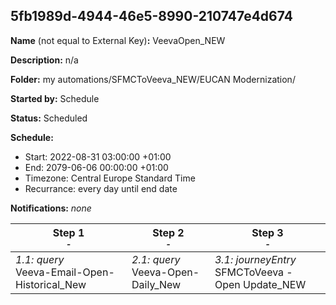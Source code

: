 ## 5fb1989d-4944-46e5-8990-210747e4d674

**Name** (not equal to External Key)**:** VeevaOpen_NEW

**Description:** n/a

**Folder:** my automations/SFMCToVeeva_NEW/EUCAN Modernization/

**Started by:** Schedule

**Status:** Scheduled

**Schedule:**

* Start: 2022-08-31 03:00:00 +01:00
* End: 2079-06-06 00:00:00 +01:00
* Timezone: Central Europe Standard Time
* Recurrance: every day until end date

**Notifications:** _none_


| Step 1<br>_<small>-</small>_ | Step 2<br>_<small>-</small>_ | Step 3<br>_<small>-</small>_ |
| --- | --- | --- |
| _1.1: query_<br>Veeva-Email-Open-Historical_New | _2.1: query_<br>Veeva-Open-Daily_New | _3.1: journeyEntry_<br>SFMCToVeeva - Open Update_NEW |
